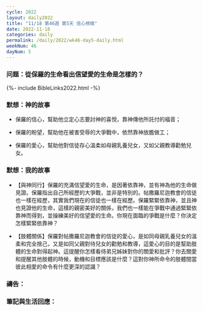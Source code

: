 ```yaml
---
cycle: 2022
layout: daily2022
title: "11/18 第46週 第5天 信心榜樣"
date: 2022-11-18
categories: daily
permalink: /daily/2022/wk46-day5-daily.html
weekNum: 46
dayNum: 5
---
```


### 问题：從保羅的生命看出信望愛的生命是怎樣的？

{%- include BibleLinks2022.html -%}

### 默想：神的故事 
+ 保羅的信心，幫助他立定心志要討神的喜悅，靠神傳他所託付的福音；

+ 保羅的盼望，幫助他在被害受辱的大爭戰中，依然靠神放膽做工；

+ 保羅的愛心，幫助他對信徒存心溫柔如母親乳養兒女，又如父親教導勸勉兒女。

### 默想：我的故事
+ 【與神同行】保羅的充滿信望愛的生命，是因著依靠神，並有神為他的生命做見證。保羅指出自己所經歷的大爭戰，並非是特別的。帖撒羅尼迦教會的信徒也一樣在經歷，其實我們現在的信徒也一樣在經歷。保羅緊緊依靠神，並且神也見證他的生命，這樣的親密美好的關係，我們也一樣能在爭戰中通過緊緊依靠神而得到，並操練美好的信望愛的生命。你現在面臨的爭戰是什麼？你決定怎樣緊緊依靠神？

+ 【肢體關係】保羅對帖撒羅尼迦教會的信徒的愛心，是如同母親乳養兒女的溫柔和完全捨己，又是如同父親對待兒女的勸勉和教導，這愛心的目的是幫助肢體的生命對得起神。這提醒你怎樣看待弟兄姊妹對你的關愛和批評？你去關愛和提醒其他肢體的時候，動機和目標應該是什麼？這對你神所命令的肢體間當彼此相愛的命令有什麼更深的認識？

### 禱告：

### 筆記與生活回應：
